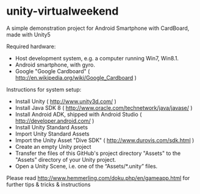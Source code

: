 # unity-virtualweekend
A simple demonstration project for Android Smartphone with CardBoard, made with Unity5

Required hardware:
- Host development system, e.g. a computer running Win7, Win8.1.
- Android smartphone, with gyro.
- Google "Google Cardboard" ( http://en.wikipedia.org/wiki/Google_Cardboard )

Instructions for system setup:
- Install Unity ( http://www.unity3d.com/ )
- Install Java SDK 8  ( http://www.oracle.com/technetwork/java/javase/ )
- Install Android ADK, shipped with Android Studio ( http://developer.android.com/ )
- Install Unity Standard Assets
- Import Unity Standard Assets
- Import the Unity Asset "Dive SDK" ( http://www.durovis.com/sdk.html )
- Create an empty Unity project
- Transfer the files of this GitHub's project directory "Assets" to the "Assets" directory of your Unity project.
- Open a Unity Scene, i.e. one of the “Assets/*.unity” files.

Please read 
http://www.hemmerling.com/doku.php/en/gameapp.html
for further tips & tricks & instructions 

